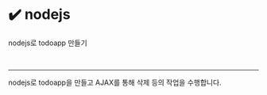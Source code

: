 # :heavy_check_mark: nodejs

nodejs로 todoapp 만들기

<br/> 


------

nodejs로 todoapp을 만들고 AJAX를 통해 삭제 등의 작업을 수행합니다.
